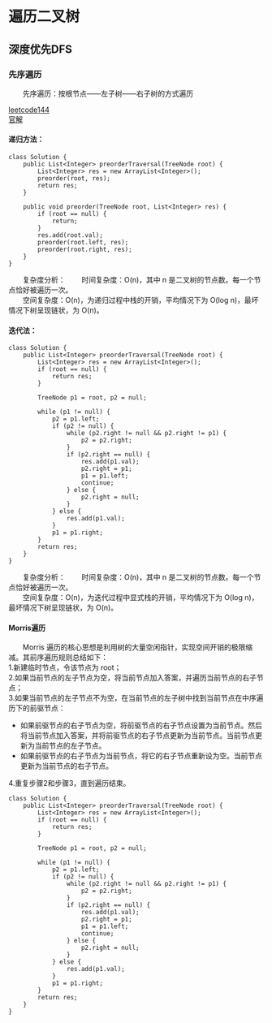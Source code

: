 # 遍历二叉树  

## 深度优先DFS  

### 先序遍历  

&emsp;&emsp;先序遍历：按根节点——左子树——右子树的方式遍历  

[leetcode144](https://leetcode-cn.com/problems/binary-tree-preorder-traversal/)  
[官解](https://leetcode-cn.com/problems/binary-tree-preorder-traversal/solution/er-cha-shu-de-qian-xu-bian-li-by-leetcode-solution)

#### 递归方法：  
```
class Solution {
    public List<Integer> preorderTraversal(TreeNode root) {
        List<Integer> res = new ArrayList<Integer>();
        preorder(root, res);
        return res;
    }

    public void preorder(TreeNode root, List<Integer> res) {
        if (root == null) {
            return;
        }
        res.add(root.val);
        preorder(root.left, res);
        preorder(root.right, res);
    }
}
```  
&emsp;&emsp;复杂度分析：
&emsp;&emsp;时间复杂度：O(n)，其中 n 是二叉树的节点数。每一个节点恰好被遍历一次。  
&emsp;&emsp;空间复杂度：O(n)，为递归过程中栈的开销，平均情况下为 O(log n)，最坏情况下树呈现链状，为 O(n)。

#### 迭代法：
```
class Solution {
    public List<Integer> preorderTraversal(TreeNode root) {
        List<Integer> res = new ArrayList<Integer>();
        if (root == null) {
            return res;
        }

        TreeNode p1 = root, p2 = null;

        while (p1 != null) {
            p2 = p1.left;
            if (p2 != null) {
                while (p2.right != null && p2.right != p1) {
                    p2 = p2.right;
                }
                if (p2.right == null) {
                    res.add(p1.val);
                    p2.right = p1;
                    p1 = p1.left;
                    continue;
                } else {
                    p2.right = null;
                }
            } else {
                res.add(p1.val);
            }
            p1 = p1.right;
        }
        return res;
    }
}
```
&emsp;&emsp;复杂度分析：
&emsp;&emsp;时间复杂度：O(n)，其中 n 是二叉树的节点数。每一个节点恰好被遍历一次。  
&emsp;&emsp;空间复杂度：O(n)，为迭代过程中显式栈的开销，平均情况下为 O(log n)，最坏情况下树呈现链状，为 O(n)。  

#### Morris遍历  
&emsp;&emsp;Morris 遍历的核心思想是利用树的大量空闲指针，实现空间开销的极限缩减。其前序遍历规则总结如下：  
1.新建临时节点，令该节点为 root；  
2.如果当前节点的左子节点为空，将当前节点加入答案，并遍历当前节点的右子节点；  
3.如果当前节点的左子节点不为空，在当前节点的左子树中找到当前节点在中序遍历下的前驱节点： 
 
- 如果前驱节点的右子节点为空，将前驱节点的右子节点设置为当前节点。然后将当前节点加入答案，并将前驱节点的右子节点更新为当前节点。当前节点更新为当前节点的左子节点。  
- 如果前驱节点的右子节点为当前节点，将它的右子节点重新设为空。当前节点更新为当前节点的右子节点。  

4.重复步骤2和步骤3，直到遍历结束。

```
class Solution {
    public List<Integer> preorderTraversal(TreeNode root) {
        List<Integer> res = new ArrayList<Integer>();
        if (root == null) {
            return res;
        }

        TreeNode p1 = root, p2 = null;

        while (p1 != null) {
            p2 = p1.left;
            if (p2 != null) {
                while (p2.right != null && p2.right != p1) {
                    p2 = p2.right;
                }
                if (p2.right == null) {
                    res.add(p1.val);
                    p2.right = p1;
                    p1 = p1.left;
                    continue;
                } else {
                    p2.right = null;
                }
            } else {
                res.add(p1.val);
            }
            p1 = p1.right;
        }
        return res;
    }
}
```